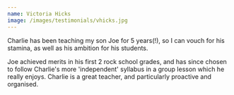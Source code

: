 ```yaml
---
name: Victoria Hicks
image: /images/testimonials/vhicks.jpg
---
```


Charlie has been teaching my son Joe for 5 years(!), so I can vouch for his stamina, as well as his ambition for his students.

Joe achieved merits in his first 2 rock school grades, and has since chosen to follow Charlie's more 'independent' syllabus in a group lesson which he really enjoys. Charlie is a great teacher, and particularly proactive and organised.